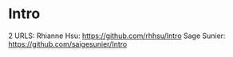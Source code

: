 # Intro

2 URLS:
Rhianne Hsu: https://github.com/rhhsu/Intro
Sage Sunier: https://github.com/saigesunier/Intro
